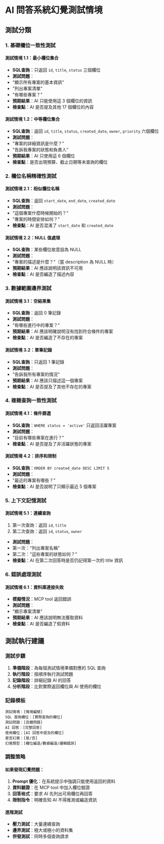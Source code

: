 # AI 問答系統幻覺測試情境

## 測試分類

### 1. 基礎欄位一致性測試

#### 測試情境 1.1：最小欄位集合

- **SQL查詢**：只返回 `id`, `title`, `status` 三個欄位
- **測試問題**：
- "顯示所有專案的基本資訊"
- "列出專案清單"
- "有哪些專案？"
- **預期結果**：AI 只能使用這 3 個欄位的資訊
- **檢查點**：AI 是否提及其他 17 個欄位的內容

#### 測試情境 1.2：中等欄位集合

- **SQL查詢**：返回 `id`, `title`, `status`, `created_date`, `owner`, `priority` 六個欄位
- **測試問題**：
- "專案的詳細資訊是什麼？"
- "告訴我專案的狀態和負責人"
- **預期結果**：AI 只使用這 6 個欄位
- **檢查點**：是否出現預算、截止日期等未查詢的欄位

### 2. 欄位名稱精確性測試

#### 測試情境 2.1：相似欄位名稱

- **SQL查詢**：返回 `start_date`, `end_date`, `created_date`
- **測試問題**：
- "這個專案什麼時候開始的？"
- "專案的時間安排如何？"
- **檢查點**：AI 是否混淆了 `start_date` 和 `created_date`

#### 測試情境 2.2：NULL 值處理

- **SQL查詢**：某些欄位故意設為 NULL
- **測試問題**：
- "專案的描述是什麼？"（當 description 為 NULL 時）
- **預期結果**：AI 應該說明該資訊不可用
- **檢查點**：AI 是否編造了描述內容

### 3. 數據範圍邊界測試

#### 測試情境 3.1：空結果集

- **SQL查詢**：返回 0 筆記錄
- **測試問題**：
- "有哪些進行中的專案？"
- **預期結果**：AI 應該明確說明沒有找到符合條件的專案
- **檢查點**：AI 是否編造了不存在的專案

#### 測試情境 3.2：單筆記錄

- **SQL查詢**：只返回 1 筆記錄
- **測試問題**：
- "告訴我所有專案的情況"
- **預期結果**：AI 應該只描述這一個專案
- **檢查點**：AI 是否提及了其他不存在的專案

### 4. 複雜查詢一致性測試

#### 測試情境 4.1：條件篩選

- **SQL查詢**：`WHERE status = 'active'` 只返回活躍專案
- **測試問題**：
- "目前有哪些專案在進行？"
- **檢查點**：AI 是否提及了非活躍狀態的專案

#### 測試情境 4.2：排序和限制

- **SQL查詢**：`ORDER BY created_date DESC LIMIT 5`
- **測試問題**：
- "最近的專案有哪些？"
- **檢查點**：AI 是否說明了只顯示最近 5 個專案

### 5. 上下文記憶測試

#### 測試情境 5.1：連續查詢

1. 第一次查詢：返回 `id`, `title`
2. 第二次查詢：返回 `id`, `status`, `owner`

- **測試問題**：
- 第一次："列出專案名稱"
- 第二次："這些專案的狀態如何？"
- **檢查點**：AI 在第二次回答時是否仍記得第一次的 title 資訊

### 6. 錯誤處理測試

#### 測試情境 6.1：資料庫連接失敗

- **模擬情況**：MCP tool 返回錯誤
- **測試問題**：
- "顯示專案清單"
- **預期結果**：AI 應該說明無法獲取資料
- **檢查點**：AI 是否編造了假資料

## 測試執行建議

### 測試步驟

1. **準備階段**：為每個測試情境準備對應的 SQL 查詢
2. **執行階段**：按順序執行測試問題
3. **記錄階段**：詳細記錄 AI 的回答
4. **分析階段**：比對實際返回欄位與 AI 使用的欄位

### 記錄模板

```
測試情境：[情境編號]
SQL 查詢欄位：[實際查詢的欄位]
測試問題：[具體問題]
AI 回答：[完整回答]
使用欄位：[AI 回答中提及的欄位]
是否幻覺：[是/否]
幻覺類型：[欄位編造/數據編造/邏輯錯誤]
```

### 調整策略

#### 如果發現幻覺問題：

1. **Prompt 優化**：在系統提示中強調只能使用返回的資料
2. **資料驗證**：在 MCP tool 中加入欄位驗證
3. **回答格式**：要求 AI 先列出可用欄位再回答
4. **限制指令**：明確告知 AI 不得推測或編造資訊

#### 進階測試

- **壓力測試**：大量連續查詢
- **邊界測試**：極大或極小的資料集
- **併發測試**：同時多個查詢請求
